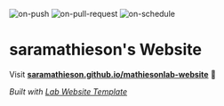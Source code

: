 
  ![on-push](../../actions/workflows/on-push.yaml/badge.svg)
  ![on-pull-request](../../actions/workflows/on-pull-request.yaml/badge.svg)
  ![on-schedule](../../actions/workflows/on-schedule.yaml/badge.svg)

  # saramathieson's Website

  Visit **[saramathieson.github.io/mathiesonlab-website](https://saramathieson.github.io/mathiesonlab-website)** 🚀

  _Built with [Lab Website Template](https://greene-lab.gitbook.io/lab-website-template-docs)_
